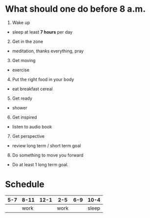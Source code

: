 # What should one do before 8 a.m.

1. Wake up
 - sleep at least __7 hours__ per day
2. Get in the zone
 - meditation, thanks everything, pray
3. Get moving
 - exercise
4. Put the right food in your body
 - eat breakfast cereal
5. Get ready
 - shower
6. Get inspired
 - listen to audio book
7. Get perspective
 - review long term / short term goal
8. Do something to move you forward
 - Do at least 1 long term goal.

# Schedule

|5-7|8-11|12-1|2-5|6-9|10-4|
|---|---|---|---|---|---|
|   |work|   |work|   |sleep   |

